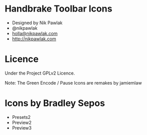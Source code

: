 # Handbrake Toolbar Icons
- Designed by Nik Pawlak
- @nikpawlak
- holla@nikpawlak.com
- http://nikpawlak.com

# Licence
Under the Project GPLv2 Licence.


Note: The Green Encode / Pause Icons are remakes by jamiemlaw


# Icons by Bradley Sepos

- Presets2
- Preview2
- Preview3

